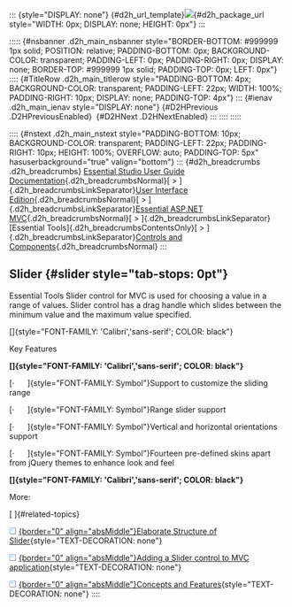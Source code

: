 ::: {style="DISPLAY: none"}
[](ms-xhelp:///?Id=d2h_url_template){#d2h_url_template}![](!package_url!){#d2h_package_url style="WIDTH: 0px; DISPLAY: none; HEIGHT: 0px"}
:::

::::: {#nsbanner .d2h_main_nsbanner style="BORDER-BOTTOM: #999999 1px solid; POSITION: relative; PADDING-BOTTOM: 0px; BACKGROUND-COLOR: transparent; PADDING-LEFT: 0px; PADDING-RIGHT: 0px; DISPLAY: none; BORDER-TOP: #999999 1px solid; PADDING-TOP: 0px; LEFT: 0px"}
:::: {#TitleRow .d2h_main_titlerow style="PADDING-BOTTOM: 4px; BACKGROUND-COLOR: transparent; PADDING-LEFT: 22px; WIDTH: 100%; PADDING-RIGHT: 10px; DISPLAY: none; PADDING-TOP: 4px"}
::: {#ienav .d2h_main_ienav style="DISPLAY: none"}
[](ms-xhelp:///?Id=2bddf671-bd56-4995-9440-9397da367681){#D2HPrevious .D2HPreviousEnabled}  [](ms-xhelp:///?Id=da78806d-81f4-404f-b13a-79f3adc56ab6){#D2HNext .D2HNextEnabled}
:::
::::
:::::

:::: {#nstext .d2h_main_nstext style="PADDING-BOTTOM: 10px; BACKGROUND-COLOR: transparent; PADDING-LEFT: 22px; PADDING-RIGHT: 10px; HEIGHT: 100%; OVERFLOW: auto; PADDING-TOP: 5px" hasuserbackground="true" valign="bottom"}
::: {#d2h_breadcrumbs .d2h_breadcrumbs}
[Essential Studio User Guide Documentation](ms-xhelp:///?Id=12457748-09e3-4d74-a240-8e049cedf030){.d2h_breadcrumbsNormal}[ \> ]{.d2h_breadcrumbsLinkSeparator}[User Interface Edition](ms-xhelp:///?Id=c29296b7-531c-413b-a0ec-488ca1f7f669){.d2h_breadcrumbsNormal}[ \> ]{.d2h_breadcrumbsLinkSeparator}[Essential ASP.NET MVC](ms-xhelp:///?Id=4b14e7d1-65c4-4f67-b1aa-2c37709905a5){.d2h_breadcrumbsNormal}[ \> ]{.d2h_breadcrumbsLinkSeparator}[Essential Tools]{.d2h_breadcrumbsContentsOnly}[ \> ]{.d2h_breadcrumbsLinkSeparator}[Controls and Components](ms-xhelp:///?Id=f0af2fff-6f00-4ca4-85a6-54e41ac5dc96){.d2h_breadcrumbsNormal}
:::

## Slider {#slider style="tab-stops: 0pt"}

Essential Tools Slider control for MVC is used for choosing a value in a range of values. Slider control has a drag handle which slides between the minimum value and the maximum value specified.

[]{style="FONT-FAMILY: 'Calibri','sans-serif'; COLOR: black"} 

Key Features

**[]{style="FONT-FAMILY: 'Calibri','sans-serif'; COLOR: black"}** 

[·      ]{style="FONT-FAMILY: Symbol"}Support to customize the sliding range

[·      ]{style="FONT-FAMILY: Symbol"}Range slider support

[·      ]{style="FONT-FAMILY: Symbol"}Vertical and horizontal orientations support

[·      ]{style="FONT-FAMILY: Symbol"}Fourteen pre-defined skins apart from jQuery themes to enhance look and feel

**[]{style="FONT-FAMILY: 'Calibri','sans-serif'; COLOR: black"}** 

More:

[ ]{#related-topics}

[![](button.gif){border="0" align="absMiddle"}Elaborate Structure of Slider](ms-xhelp:///?Id=da78806d-81f4-404f-b13a-79f3adc56ab6){style="TEXT-DECORATION: none"}

[![](button.gif){border="0" align="absMiddle"}Adding a Slider control to MVC application](ms-xhelp:///?Id=cddbd699-a4ce-40ba-bc37-86f585fefae7){style="TEXT-DECORATION: none"}

[![](button.gif){border="0" align="absMiddle"}Concepts and Features](ms-xhelp:///?Id=8afe33fc-00bc-4076-936f-c2655b312845){style="TEXT-DECORATION: none"}
::::
